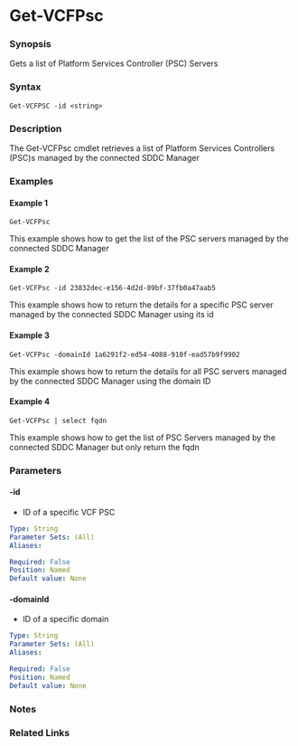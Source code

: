 # Get-VCFPsc

### Synopsis
Gets a list of Platform Services Controller (PSC) Servers

### Syntax
```
Get-VCFPSC -id <string>
```

### Description
The Get-VCFPsc cmdlet retrieves a list of Platform Services Controllers (PSC)s managed by the connected SDDC Manager

### Examples
#### Example 1
```
Get-VCFPsc
```
This example shows how to get the list of the PSC servers managed by the connected SDDC Manager

#### Example 2
```
Get-VCFPsc -id 23832dec-e156-4d2d-89bf-37fb0a47aab5
```
This example shows how to return the details for a specific PSC server managed by the connected SDDC Manager using its id

#### Example 3
```
Get-VCFPsc -domainId 1a6291f2-ed54-4088-910f-ead57b9f9902
```
This example shows how to return the details for all PSC servers managed by the connected SDDC Manager using the domain ID

#### Example 4
```
Get-VCFPsc | select fqdn
```
This example shows how to get the list of PSC Servers managed by the connected SDDC Manager but only return the fqdn

### Parameters

#### -id
- ID of a specific VCF PSC

```yaml
Type: String
Parameter Sets: (All)
Aliases:

Required: False
Position: Named
Default value: None
```

#### -domainId
- ID of a specific domain

```yaml
Type: String
Parameter Sets: (All)
Aliases:

Required: False
Position: Named
Default value: None
```

### Notes

### Related Links
